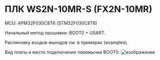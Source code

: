 # ПЛК WS2N-10MR-S (FX2N-10MR)

MCU: APM32F030C8T6 (STM32F030C8T6)

Начальный метод прошивки: BOOT0 + USART.

Распиновку входов-выходов см. в примерах (examples).

Вид платы и место подключение перемычки BOOT0:
![изображение](https://user-images.githubusercontent.com/15260953/223093103-21b48fd4-2a97-4ae6-a59e-530c342d81e9.png)
